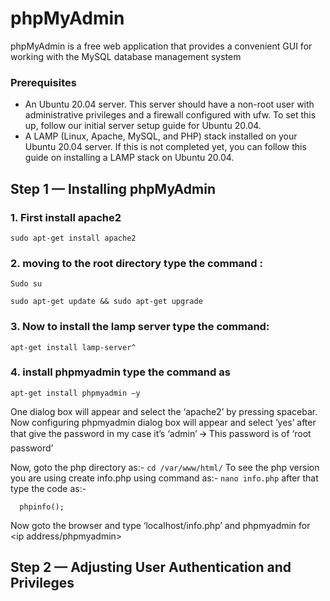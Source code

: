 # phpMyAdmin


phpMyAdmin is a free web application that provides a convenient GUI for working with the MySQL database management system

### Prerequisites

* An Ubuntu 20.04 server. This server should have a non-root user with administrative privileges and a firewall configured with ufw. To set this up, follow our initial server setup guide for Ubuntu 20.04.
* A LAMP (Linux, Apache, MySQL, and PHP) stack installed on your Ubuntu 20.04 server. If this is not completed yet, you can follow this guide on installing a LAMP stack on Ubuntu 20.04.


## Step 1 — Installing phpMyAdmin

### 1. First install apache2  
```
sudo apt-get install apache2
```
### 2. moving to the root directory type the command : 
```
Sudo su 

sudo apt-get update && sudo apt-get upgrade
```
### 3. Now to install the lamp server type the command:
```
apt-get install lamp-server^
```
### 4. install phpmyadmin type the command as 
```
apt-get install phpmyadmin –y
```
One dialog box will appear and select the ‘apache2’ by pressing spacebar.
Now configuring phpmyadmin dialog box will appear and select ‘yes’ after that give the password in my case it’s  ‘admin’ 🡪 This password is of ‘root   password’ 

Now, goto the php directory as:-
    ```
    cd /var/www/html/
    ```
To see the php version you are using create info.php using command as:-
      ```nano info.php```
 after that type the code as:-
 ```
   phpinfo();    
 ```
 
 Now goto the browser and type ‘localhost/info.php’ and phpmyadmin for <ip address/phpmyadmin>
 
 ## Step 2 — Adjusting User Authentication and Privileges
 
 
